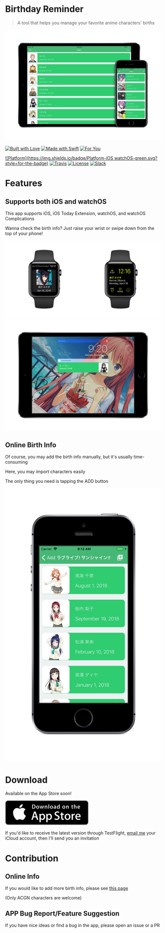 # Birthday Reminder

> A tool that helps you manage your favorite anime characters' births

![The index page of this app has a list of people and their birthdays](./GitHubPics/index.png)

[![Built with Love](https://forthebadge.com/images/badges/built-with-love.svg)](http://forthebadge.com)
[![Made with Swift](https://forthebadge.com/images/badges/made-with-swift.svg)](https://swift.org/)
[![For You](https://forthebadge.com/images/badges/for-you.svg)](http://forthebadge.com)

[![Platform](https://img.shields.io/badge/Platform-iOS watchOS-green.svg?style=for-the-badge)](https://itunes.apple.com/us/app/birth-reminder/id1286497475?ls=1&mt=8)
[![Travis](https://img.shields.io/travis/CaptainYukinoshitaHachiman/BirthReminder.svg?style=for-the-badge)](https://www.travis-ci.org/CaptainYukinoshitaHachiman/BirthReminder)
[![License](https://img.shields.io/github/license/CaptainYukinoshitaHachiman/BirthReminder.svg?style=for-the-badge)](https://github.com/CaptainYukinoshitaHachiman/BirthReminder/blob/master/LICENSE)
[![Slack](https://img.shields.io/badge/Slack-BirthReminder-orange.svg?style=for-the-badge)](https://join.slack.com/t/birthreminder/shared_invite/enQtMjgwOTExNDA1MzE2LTkyZDQ3MWVmMmM0OWFhNzIyYzFkMGMwY2ZjMjY0ZGU1M2E2MTNjODlhNWQ1OTEzZmVlMWY4OTc5Njk0Njc1MTc)
# Features

## Supports both iOS and watchOS

This app supports iOS, iOS Today Extension, watchOS, and watchOS Complications

Wanna check the birth info? Just raise your wrist or swipe down from the top of your phone!

![](GitHubPics/applewatch.png)
![](GitHubPics/today.png)

## Online Birth Info

Of course, you may add the birth info manually, but it's usually time-consuming

Here, you may import characters easily

The only thing you need is tapping the ADD button

![Add button can be found on the upper-right corner](./GitHubPics/online.png)

# Download

Available on the App Store soon!

[![Download on the App Store](./GitHubPics/appstore.svg)](https://itunes.apple.com/us/app/birth-reminder/id1286497475?ls=1&mt=8)

If you'd like to receive the latest version through TestFlight, [email me](mailto:CaptainYukinoshitaHachiman@ProtonMail.com) your iCloud account, then I'll send you an invitation

# Contribution

## Online Info

If you would like to add more birth info, please see [this page](https://captainyukinoshitahachiman.github.io/BirthReminder-Contributing/)

(Only ACGN characters are welcome)

## APP Bug Report/Feature Suggestion

If you have nice ideas or find a bug in the app, please open an issue or a PR
